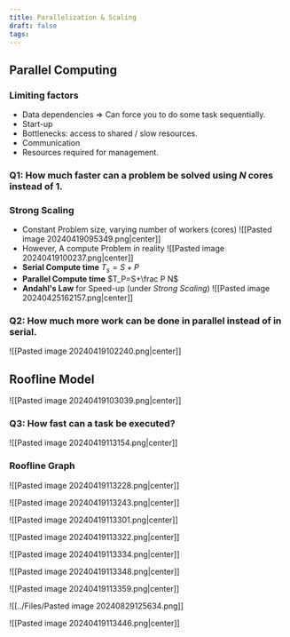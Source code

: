 ```yaml
---
title: Parallelization & Scaling
draft: false
tags:
---
```

## Parallel Computing
### Limiting factors 
- Data dependencies => Can force you to do some task sequentially. 
- Start-up 
- Bottlenecks: access to shared / slow resources. 
- Communication
- Resources required for management. 
### Q1: How much faster can a problem be solved using $N$ cores instead of 1. 
### Strong Scaling 
- Constant Problem size, varying number of workers (cores)
	![[Pasted image 20240419095349.png|center]]
- However, A compute Problem in reality
![[Pasted image 20240419100237.png|center]]
- **Serial Compute time**
	$T_s=S+P$
- **Parallel Compute time**
	$T_P=S+\frac P N$
- **Andahl's Law** for Speed-up (under *Strong Scaling*)
	![[Pasted image 20240425162157.png|center]]
	
### Q2: How much more work can be done in parallel instead of in serial. 
![[Pasted image 20240419102240.png|center]]

## Roofline Model
![[Pasted image 20240419103039.png|center]]
### Q3: How fast can a task be executed? 
![[Pasted image 20240419113154.png|center]]
### Roofline Graph
![[Pasted image 20240419113228.png|center]]

![[Pasted image 20240419113243.png|center]]

![[Pasted image 20240419113301.png|center]]

![[Pasted image 20240419113322.png|center]]

![[Pasted image 20240419113334.png|center]]

![[Pasted image 20240419113348.png|center]]

![[Pasted image 20240419113359.png|center]]

![[../Files/Pasted image 20240829125634.png]]


![[Pasted image 20240419113446.png|center]]